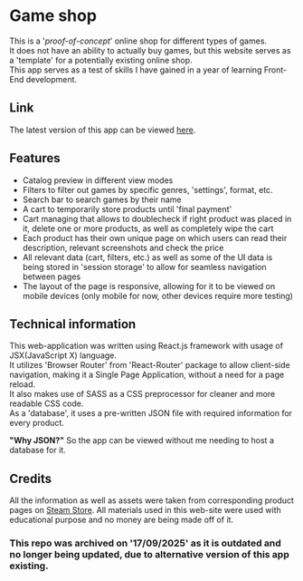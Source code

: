 # Game shop

This is a '*proof-of-concept*' online shop for different types of games.  
It does not have an ability to actually buy games, but this website serves as a 'template' for a potentially existing online shop.  
This app serves as a test of skills I have gained in a year of learning Front-End development.  


## Link

The latest version of this app can be viewed [here](https://srysis-game-shop.netlify.app/).


## Features 

- Catalog preview in different view modes
- Filters to filter out games by specific genres, 'settings', format, etc.
- Search bar to search games by their name
- A cart to temporarily store products until 'final payment'
- Cart managing that allows to doublecheck if right product was placed in it, delete one or more products, as well as completely wipe the cart
- Each product has their own unique page on which users can read their description, relevant screenshots and check the price
- All relevant data (cart, filters, etc.) as well as some of the UI data is being stored in 'session storage' to allow for seamless navigation between pages
- The layout of the page is responsive, allowing for it to be viewed on mobile devices (only mobile for now, other devices require more testing)


## Technical information

This web-application was written using React.js framework with usage of JSX(JavaScript X) language.  
It utilizes 'Browser Router' from 'React-Router' package to allow client-side navigation, making it a Single Page Application, without a need for a page reload.  
It also makes use of SASS as a CSS preprocessor for cleaner and more readable CSS code.  
As a 'database', it uses a pre-written JSON file with required information for every product.  

**"Why JSON?"** So the app can be viewed without me needing to host a database for it.  


## Credits

All the information as well as assets were taken from corresponding product pages on [Steam Store](https://store.steampowered.com/).
All materials used in this web-site were used with educational purpose and no money are being made off of it.


### This repo was archived on '17/09/2025' as it is outdated and no longer being updated, due to alternative version of this app existing.
